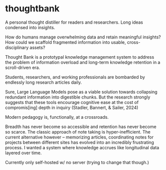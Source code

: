 # thoughtbank
A personal thought distiller for readers and researchers. Long ideas condensed into insights.

How do humans manage overwhelming data and retain meaningful insights?
How could we scaffold fragmented information into usable, cross-disciplinary assets?

Thought Bank is a prototypal knowledge management system to address the problem of information overload and long-term knowledge retention in a scroll-driven era.

Students, researchers, and working professionals are bombarded by endlessly long research articles daily.

Sure, Large Language Models pose as a viable solution towards collapsing redundant information into digestible chunks. But the research strongly suggests that these tools encourage cognitive ease at the cost of compromis[ing] depth in inquiry (Stadler, Bannert, & Sailer, 2024)

Modern pedagogy is, functionally, at a crossroads.

Breadth has never become so accessible and retention has never become so scarce. The classic approach of note taking is hyper-inefficient. The current alternative however – memorizing articles, coordinating notes for projects between different sites has evolved into an incredibly frustrating process. I wanted a system where knowledge accrues like longitudinal data layered over time.

Currently only self-hosted w/ no server (trying to change that though.)
